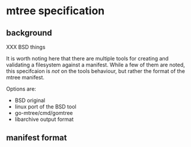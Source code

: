 # mtree specification

## background

XXX BSD things 

It is worth noting here that there are multiple tools for creating and validating a filesystem against a manifest.
While a few of them are noted, this specifcaion is *not* on the tools behaviour, but rather the format of the mtree manifest.

Options are:
* BSD original
* linux port of the BSD tool
* go-mtree/cmd/gomtree
* libarchive output format

## manifest format

